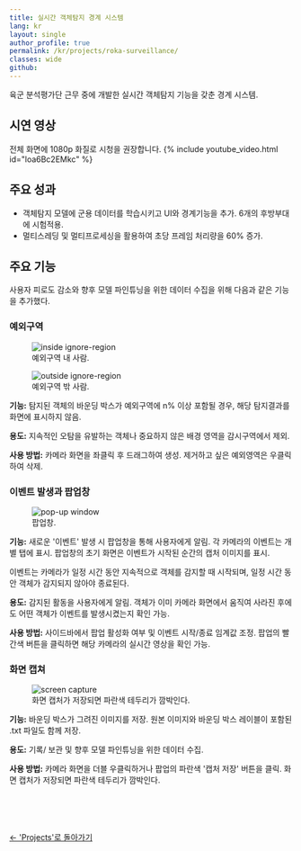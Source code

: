 ```yaml
---
title: 실시간 객체탐지 경계 시스템
lang: kr
layout: single
author_profile: true
permalink: /kr/projects/roka-surveillance/
classes: wide
github:
---
```


육군 분석평가단 근무 중에 개발한 실시간 객체탐지 기능을 갖춘 경계 시스템.

## 시연 영상

전체 화면에 1080p 화질로 시청을 권장합니다.
{% include youtube_video.html id="loa6Bc2EMkc" %}

## 주요 성과

- 객체탐지 모델에 군용 데이터를 학습시키고 UI와 경계기능을 추가. 6개의 후방부대에 시험적용.
- 멀티스레딩 및 멀티프로세싱을 활용하여 초당 프레임 처리량을 60% 증가.

## 주요 기능

사용자 피로도 감소와 향후 모델 파인튜닝을 위한 데이터 수집을 위해 다음과 같은 기능을 추가했다.

### 예외구역

<div class="side-by-side">
  <figure style="width: 35%" class="responsive-width" id="ignore-region1">
    <img
      src="{{ site.url }}{{ site.baseurl }}/assets/images/roka-surveillance/ignore-region1.png"
      alt="inside ignore-region">
    <figcaption>예외구역 내 사람.</figcaption>
  </figure>
  <figure style="width: 35%" class="responsive-width">
    <img
      src="{{ site.url }}{{ site.baseurl }}/assets/images/roka-surveillance/ignore-region2.jpg"
      alt="outside ignore-region">
    <figcaption>예외구역 밖 사람.</figcaption>
  </figure>
</div>

**기능:** 탐지된 객체의 바운딩 박스가 예외구역에 n% 이상 포함될 경우, 해당 탐지결과를 화면에 표시하지 않음.

**용도:** 지속적인 오탐을 유발하는 객체나 중요하지 않은 배경 영역을 감시구역에서 제외.

**사용 방법:** 카메라 화면을 좌클릭 후 드래그하여 생성. 제거하고 싶은 예외영역은 우클릭하여 삭제.

### 이벤트 발생과 팝업창

<figure style="width: 500px" class="align-left">
  <img
    src="{{ site.url }}{{ site.baseurl }}/assets/images/roka-surveillance/pop-up.png"
    alt="pop-up window">
  <figcaption>팝업창.</figcaption>
</figure>

**기능:** 새로운 '이벤트' 발생 시 팝업창을 통해 사용자에게 알림. 각 카메라의 이벤트는 개별 탭에 표시. 팝업창의 초기 화면은 이벤트가 시작된 순간의 캡처 이미지를 표시.

이벤트는 카메라가 일정 시간 동안 지속적으로 객체를 감지할 때 시작되며, 일정 시간 동안 객체가 감지되지 않아야 종료된다.

**용도:** 감지된 활동을 사용자에게 알림. 객체가 이미 카메라 화면에서 움직여 사라진 후에도 어떤 객체가 이벤트를 발생시켰는지 확인 가능.

**사용 방법:** 사이드바에서 팝업 활성화 여부 및 이벤트 시작/종료 임계값 조정. 팝업의 빨간색 버튼을 클릭하면 해당 카메라의 실시간 영상을 확인 가능.

### 화면 캡쳐

<figure style="width: 500px" class="align-left">
  <img
    src="{{ site.url }}{{ site.baseurl }}/assets/images/roka-surveillance/screen-capture.png"
    alt="screen capture">
  <figcaption>화면 캡처가 저장되면 파란색 테두리가 깜박인다.</figcaption>
</figure>

**기능:** 바운딩 박스가 그려진 이미지를 저장. 원본 이미지와 바운딩 박스 레이블이 포함된 .txt 파일도 함께 저장.

**용도:** 기록/ 보관 및 향후 모델 파인튜닝을 위한 데이터 수집.

**사용 방법:** 카메라 화면을 더블 우클릭하거나 팝업의 파란색 '캡처 저장' 버튼을 클릭. 화면 캡처가 저장되면 파란색 테두리가 깜박인다.

<br><br><br><br>
<a href="{{ site.url }}{{ site.baseurl }}/kr/projects/">← 'Projects'로 돌아가기</a>
